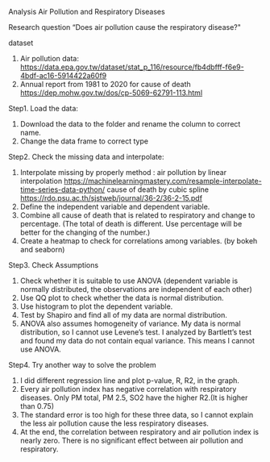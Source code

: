 Analysis Air Pollution and Respiratory Diseases

Research question “Does air pollution cause the respiratory disease?"

dataset
1.	Air pollution data: https://data.epa.gov.tw/dataset/stat_p_116/resource/fb4dbfff-f6e9-4bdf-ac16-5914422a60f9
2.	Annual report from 1981 to 2020 for cause of death https://dep.mohw.gov.tw/dos/cp-5069-62791-113.html

Step1. Load the data:
1.	Download the data to the folder and rename the column to correct name.
2.	Change the data frame to correct type

Step2. Check the missing data and interpolate:
1.	Interpolate missing by properly method :
air pollution by linear interpolation https://machinelearningmastery.com/resample-interpolate-time-series-data-python/
cause of death by cubic spline
https://rdo.psu.ac.th/sjstweb/journal/36-2/36-2-15.pdf
2.	Define the independent variable and dependent variable.
3.	Combine all cause of death that is related to respiratory and change to percentage. (The total of death is different. Use percentage will be better for the changing of the number.)
4.	Create a heatmap to check for correlations among variables. (by bokeh and seaborn)

Step3. Check Assumptions
1.	Check whether it is suitable to use ANOVA (dependent variable is normally distributed, the observations are independent of each other)
2.	Use QQ plot to check whether the data is normal distribution.
3.	Use histogram to plot the dependent variable.
4.	Test by Shapiro and find all of my data are normal distribution.
5.	ANOVA also assumes homogeneity of variance. My data is normal distribution, so I cannot use Levene’s test. I analyzed by Bartlett’s test and found my data do not contain equal variance. This means I cannot use ANOVA.

Step4. Try another way to solve the problem
1.	I did different regression line and plot p-value, R, R2, in the graph.
2.	Every air pollution index has negative correlation with respiratory diseases. Only PM total, PM 2.5, SO2 have the higher R2.(It is higher than 0.75)
3.	The standard error is too high for these three data, so I cannot explain the less air pollution cause the less respiratory diseases.
4.	At the end, the correlation between respiratory and air pollution index is nearly zero. There is no significant effect between air pollution and respiratory.
